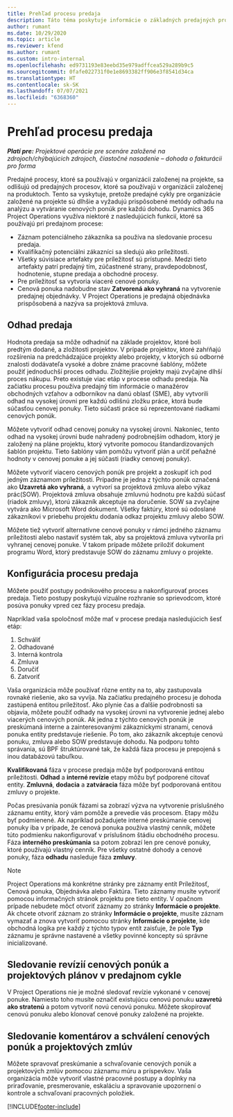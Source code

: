 ```yaml
---
title: Prehľad procesu predaja
description: Táto téma poskytuje informácie o základných predajných procesoch.
author: rumant
ms.date: 10/29/2020
ms.topic: article
ms.reviewer: kfend
ms.author: rumant
ms.custom: intro-internal
ms.openlocfilehash: ed9731193e83eebd35e979adffcea529a289b9c5
ms.sourcegitcommit: 0fafe022731f0e1e8693382ff906e3f8541d34ca
ms.translationtype: HT
ms.contentlocale: sk-SK
ms.lasthandoff: 07/07/2021
ms.locfileid: "6368360"
---
```

# <a name="sales-process-overview"></a>Prehľad procesu predaja

_**Platí pre:** Projektové operácie pre scenáre založené na zdrojoch/chýbajúcich zdrojoch, čiastočné nasadenie – dohoda o fakturácii pro forma_

Predajné procesy, ktoré sa používajú v organizácii založenej na projekte, sa odlišujú od predajných procesov, ktoré sa používajú v organizácii založenej na produktoch. Tento sa vyskytuje, pretože predajné cykly pre organizácie založené na projekte sú dlhšie a vyžadujú prispôsobené metódy odhadu na analýzu a vytváranie cenových ponúk pre každú dohodu. Dynamics 365 Project Operations využíva niektoré z nasledujúcich funkcií, ktoré sa používajú pri predajnom procese:

- Záznam potenciálneho zákazníka sa používa na sledovanie procesu predaja.
- Kvalifikačný potenciálni zákazníci sa sledujú ako príležitosti.
- Všetky súvisiace artefakty pre príležitosť sú prístupné. Medzi tieto artefakty patrí predajný tím, zúčastnené strany, pravdepodobnosť, hodnotenie, stupne predaja a obchodné procesy.
- Pre príležitosť sa vytvoria viaceré cenové ponuky.
- Cenová ponuka nadobudne stav **Zatvorená ako vyhraná** na vytvorenie predajnej objednávky. V Project Operations je predajná objednávka prispôsobená a nazýva sa projektová zmluva.

## <a name="estimate-a-sale"></a>Odhad predaja
Hodnota predaja sa môže odhadnúť na základe projektov, ktoré boli predtým dodané, a zložitosti projektov. V prípade projektov, ktoré zahŕňajú rozšírenia na predchádzajúce projekty alebo projekty, v ktorých sú odborné znalosti dodávateľa vysoké a dobre známe pracovné šablóny, môžete použiť jednoduchší proces odhadu. Zložitejšie projekty majú zvyčajne dlhší proces nákupu. Preto existuje viac etáp v procese odhadu predaja. Na začiatku procesu používa predajný tím informácie o manažérov obchodných vzťahov a odborníkov na danú oblasť (SME), aby vytvorili odhad na vysokej úrovni pre každú odlišnú zložku práce, ktorá bude súčasťou cenovej ponuky. Tieto súčasti práce sú reprezentované riadkami cenových ponúk. 

Môžete vytvoriť odhad cenovej ponuky na vysokej úrovni. Nakoniec, tento odhad na vysokej úrovni bude nahradený podrobnejším odhadom, ktorý je založený na pláne projektu, ktorý vytvoríte pomocou štandardizovaných šablón projektu. Tieto šablóny vám pomôžu vytvoriť plán a určiť peňažné hodnoty v cenovej ponuke a jej súčasti (riadky cenovej ponuky). 

Môžete vytvoriť viacero cenových ponúk pre projekt a zoskupiť ich pod jedným záznamom príležitosti. Prípadne je jedna z týchto ponúk označená ako **Uzavretá ako vyhraná**, a vytvorí sa projektová zmluva alebo výkaz prác(SOW). Projektová zmluva obsahuje zmluvnú hodnotu pre každú súčasť (riadok zmluvy), ktorú zákazník akceptuje na doručenie. SOW sa zvyčajne vytvára ako Microsoft Word dokument. Všetky faktúry, ktoré sú odoslané zákazníkovi v priebehu projektu dodania odkaz projektu zmluvy alebo SOW.

Môžete tiež vytvoriť alternatívne cenové ponuky v rámci jedného záznamu príležitosti alebo nastaviť systém tak, aby sa projektová zmluva vytvorila pri vyhranej cenovej ponuke. V takom prípade môžete priložiť dokument programu Word, ktorý predstavuje SOW do záznamu zmluvy o projekte.

## <a name="configure-the-sales-process"></a>Konfigurácia procesu predaja
Môžete použiť postupy podnikového procesu a nakonfigurovať proces predaja. Tieto postupy poskytujú vizuálne rozhranie so sprievodcom, ktoré posúva ponuky vpred cez fázy procesu predaja.

Napríklad vaša spoločnosť môže mať v procese predaja nasledujúcich šesť etáp:

1. Schváliť
2. Odhadované
3. Interná kontrola
4. Zmluva
5. Doručiť
6. Zatvoriť
 
Vaša organizácia môže používať rôzne entity na to, aby zastupovala rovnaké riešenie, ako sa vyvíja. Na začiatku predajného procesu je dohoda zastúpená entitou príležitosť. Ako plynie čas a ďalšie podrobnosti sa objavia, môžete použiť odhady na vysokej úrovni na vytvorenie jednej alebo viacerých cenových ponúk. Ak jedna z týchto cenových ponúk je preskúmaná interne a zainteresovanými zákazníckymi stranami, cenová ponuka entity predstavuje riešenie. Po tom, ako zákazník akceptuje cenovú ponuku, zmluva alebo SOW predstavuje dohodu. Na podporu tohto správania, sú BPF štruktúrované tak, že každá fáza procesu je prepojená s inou databázovú tabuľkou.

**Kvalifikovaná** fáza v procese predaja môže byť podporovaná entitou príležitosti. **Odhad** a **interné revízie** etapy môžu byť podporené citovať entity. **Zmluvná**, **dodacia** a **zatváracia** fáza môže byť podporovaná entitou zmluvy o projekte.

Počas presúvania ponúk fázami sa zobrazí výzva na vytvorenie príslušného záznamu entity, ktorý vám pomôže a prevedie vás procesom. Etapy môžu byť podmienené. Ak napríklad požadujete interné preskúmanie cenovej ponuky iba v prípade, že cenová ponuka používa vlastný cenník, môžete túto podmienku nakonfigurovať v príslušnom štádiu obchodného procesu. Fáza **interného preskúmania** sa potom zobrazí len pre cenové ponuky, ktoré používajú vlastný cenník. Pre všetky ostatné dohody a cenové ponuky, fáza **odhadu** nasleduje fáza **zmluvy**.

> [!NOTE]
> Project Operations má konkrétne stránky pre záznamy entít Príležitosť, Cenová ponuka, Objednávka alebo Faktúra. Tieto záznamy musíte vytvoriť pomocou informačných stránok projektu pre tieto entity. V opačnom prípade nebudete môcť otvoriť záznamy zo stránky **Informácie o projekte**. Ak chcete otvoriť záznam zo stránky **Informácie o projekte**, musíte záznam vymazať a znova vytvoriť pomocou stránky **Informácie o projekte**, kde obchodná logika pre každý z týchto typov entít zaisťuje, že pole **Typ** záznamu je správne nastavené a všetky povinné koncepty sú správne inicializované.


## <a name="track-revisions-to-quotes-and-project-plans-in-the-sales-cycle"></a>Sledovanie revízií cenových ponúk a projektových plánov v predajnom cykle
V Project Operations nie je možné sledovať revízie vykonané v cenovej ponuke. Namiesto toho musíte označiť existujúcu cenovú ponuku **uzavretú ako stratenú** a potom vytvoriť novú cenovú ponuku. Môžete skopírovať cenovú ponuku alebo klonovať cenové ponuky založené na projekte.

## <a name="track-comments-and-approvals-of-quotes-and-project-contracts"></a>Sledovanie komentárov a schválení cenových ponúk a projektových zmlúv
Môžete spravovať preskúmanie a schvaľovanie cenových ponúk a projektových zmlúv pomocou záznamu múru a príspevkov. Vaša organizácia môže vytvoriť vlastné pracovné postupy a doplnky na priraďovanie, presmerovanie, eskaláciu a spravovanie upozornení o kontrole a schvaľovaní pracovných položiek.


[!INCLUDE[footer-include](../includes/footer-banner.md)]